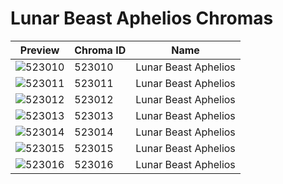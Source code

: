 # Lunar Beast Aphelios Chromas

| Preview | Chroma ID | Name |
|---------|-----------|------|
| ![523010](https://raw.communitydragon.org/latest/plugins/rcp-be-lol-game-data/global/default/v1/champion-chroma-images/523/523010.png) | 523010 | Lunar Beast Aphelios |
| ![523011](https://raw.communitydragon.org/latest/plugins/rcp-be-lol-game-data/global/default/v1/champion-chroma-images/523/523011.png) | 523011 | Lunar Beast Aphelios |
| ![523012](https://raw.communitydragon.org/latest/plugins/rcp-be-lol-game-data/global/default/v1/champion-chroma-images/523/523012.png) | 523012 | Lunar Beast Aphelios |
| ![523013](https://raw.communitydragon.org/latest/plugins/rcp-be-lol-game-data/global/default/v1/champion-chroma-images/523/523013.png) | 523013 | Lunar Beast Aphelios |
| ![523014](https://raw.communitydragon.org/latest/plugins/rcp-be-lol-game-data/global/default/v1/champion-chroma-images/523/523014.png) | 523014 | Lunar Beast Aphelios |
| ![523015](https://raw.communitydragon.org/latest/plugins/rcp-be-lol-game-data/global/default/v1/champion-chroma-images/523/523015.png) | 523015 | Lunar Beast Aphelios |
| ![523016](https://raw.communitydragon.org/latest/plugins/rcp-be-lol-game-data/global/default/v1/champion-chroma-images/523/523016.png) | 523016 | Lunar Beast Aphelios |